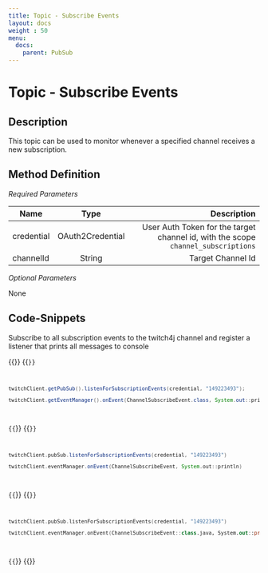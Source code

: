 ```yaml
---
title: Topic - Subscribe Events
layout: docs
weight : 50
menu: 
  docs:
    parent: PubSub
---
```


# Topic - Subscribe Events

## Description

This topic can be used to monitor whenever a specified channel receives a new subscription.

## Method Definition

*Required Parameters*

| Name          | Type      | Description  |
| ------------- |:---------:| -----------------:|
| credential | OAuth2Credential | User Auth Token for the target channel id, with the scope `channel_subscriptions` |
| channelId | String | Target Channel Id |

*Optional Parameters*

None

## Code-Snippets

Subscribe to all subscription events to the twitch4j channel and register a listener that prints all messages to console

{{<codeblocks>}}
{{<code Java>}}
```java
twitchClient.getPubSub().listenForSubscriptionEvents(credential, "149223493");

twitchClient.getEventManager().onEvent(ChannelSubscribeEvent.class, System.out::println);
```
{{</code>}}
{{<code Groovy>}}
```groovy
twitchClient.pubSub.listenForSubscriptionEvents(credential, "149223493")

twitchClient.eventManager.onEvent(ChannelSubscribeEvent, System.out::println)
```
{{</code>}}
{{<code Kotlin>}}
```kotlin
twitchClient.pubSub.listenForSubscriptionEvents(credential, "149223493")

twitchClient.eventManager.onEvent(ChannelSubscribeEvent::class.java, System.out::println)
```
{{</code>}}
{{</codeblocks>}}
